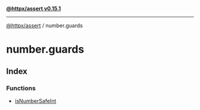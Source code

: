 [**@httpx/assert v0.15.1**](../README.md)

***

[@httpx/assert](../README.md) / number.guards

# number.guards

## Index

### Functions

- [isNumberSafeInt](functions/isNumberSafeInt.md)
